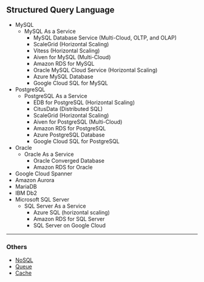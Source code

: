 ## Structured Query Language

- MySQL
  - MySQL As a Service
    - MySQL Database Service (Multi-Cloud, OLTP, and OLAP)
    - ScaleGrid (Horizontal Scaling)
    - Vitess (Horizontal Scaling)
    - Aiven for MySQL (Multi-Cloud)
    - Amazon RDS for MySQL
    - Oracle MySQL Cloud Service (Horizontal Scaling)
    - Azure MySQL Database
    - Google Cloud SQL for MySQL
- PostgreSQL
  - PostgreSQL As a Service
    - EDB for PostgreSQL (Horizontal Scaling)
    - CitusData (Distributed SQL)
    - ScaleGrid (Horizontal Scaling)
    - Aiven for PostgreSQL (Multi-Cloud)
    - Amazon RDS for PostgreSQL
    - Azure PostgreSQL Database
    - Google Cloud SQL for PostgreSQL
- Oracle
  - Oracle As a Service
    - Oracle Converged Database
    - Amazon RDS for Oracle
- Google Cloud Spanner
- Amazon Aurora
- MariaDB
- IBM Db2
- Microsoft SQL Server
  - SQL Server As a Service
    - Azure SQL (horizontal scaling)
    - Amazon RDS for SQL Server
    - SQL Server on Google Cloud

---

### Others

- [NoSQL](Notas/databases/nosql/README.md)
- [Queue](Notas/databases/queue/README.md)
- [Cache](Notas/databases/cache/README.md)